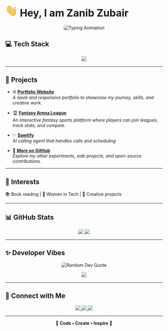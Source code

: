 <!-- Banner with waving hand -->
# <img src="https://raw.githubusercontent.com/ABSphreak/ABSphreak/master/gifs/Hi.gif" width="40px"> <span style="font-size:32px; font-weight:bold;">Hey, I am Zanib Zubair</span> 


<p align="center">
  <img src="https://readme-typing-svg.herokuapp.com?font=Fira+Code&size=22&pause=600&color=FF69B4&center=true&vCenter=true&width=1000&lines=Software+Engineering+Student;Full-Stack+Developer+in+Progress;Passionate+about+Innovation+%26+Creativity;Turning+ideas+into+impactful+digital+solutions" alt="Typing Animation" />
</p>

## 💻 Tech Stack  
<p align="center">
  <img src="https://skillicons.dev/icons?i=js,python,cpp,react,tailwind,git,vscode,figma" />
</p>

---

## 🚀 Projects  

- 🌐 **[Portfolio Website](https://myportfolio-zanib-zubairs-projects.vercel.app/)**  
  *A sleek and responsive portfolio to showcase my journey, skills, and creative work.*  

- 🏆 **[Fantasy Arena League](https://fantasyareenaleague.vercel.app/)**  
  *An interactive fantasy sports platform where players can join leagues, track stats, and compete.*  

-  ✨ **[Sawtify](https://saawtify.vercel.app/)**  
  *AI calling agent that handles calls and scheduling*  

- 📂 **[More on GitHub](https://github.com/zanib-sheikh)**  
  *Explore my other experiments, side projects, and open-source contributions.*  


---

## 🌸 Interests  
📚 Book reading | 💪 Women in Tech | 🎨 Creative projects  

---

## 📊 GitHub Stats  
<p align="center">
  <img src="https://github-readme-stats.vercel.app/api?username=zanib-sheikh&show_icons=true&theme=rose_pine" height="150"/>
  <img src="https://github-readme-stats.vercel.app/api/top-langs/?username=zanib-sheikh&layout=compact&theme=rose_pine" height="150"/>
</p>

---

## ✨ Developer Vibes
<p align="center">
  <img src="https://quotes-github-readme.vercel.app/api?type=horizontal&theme=radical" alt="Random Dev Quote"/>
</p>


<p align="center">
  <img src="https://media.tenor.com/kz8XJtZ2uUkAAAAi/sparkles-stars.gif" width="200">
</p>

---

## 💌 Connect with Me  
<p align="center">
  <a href="mailto:zanibzubair@gmail.com">
    <img src="https://img.shields.io/badge/Gmail-D14836?style=for-the-badge&logo=gmail&logoColor=white" />
  </a>
  <a href="https://www.linkedin.com/in/zanibzubair/">
    <img src="https://img.shields.io/badge/LinkedIn-0A66C2?style=for-the-badge&logo=linkedin&logoColor=white&labelColor=0A66C2" />
  </a>
  <a href="https://lnkd.in/dnUg8RN8">
    <img src="https://img.shields.io/badge/Portfolio-FF69B4?style=for-the-badge&logo=sparkles&logoColor=white&labelColor=FF69B4" />
  </a>
</p>

---

<p align="center">🌸 <b>Code • Create • Inspire</b> 🌸</p>

